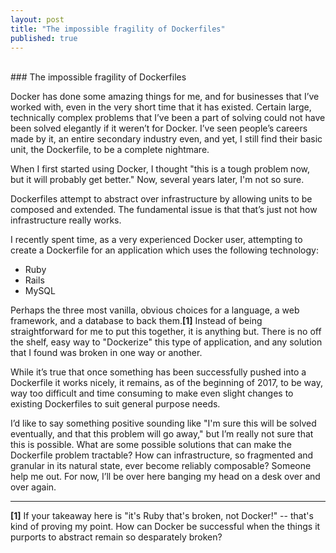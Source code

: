 ```yaml
---
layout: post
title: "The impossible fragility of Dockerfiles"
published: true
---
```

<br/>
### The impossible fragility of Dockerfiles

Docker has done some amazing things for me, and for businesses that I’ve worked with, even in the very short time that it has existed. Certain large, technically complex problems that I’ve been a part of solving could not have been solved elegantly if it weren’t for Docker. I’ve seen people’s careers made by it, an entire secondary industry even, and yet, I still find their basic unit, the Dockerfile, to be a complete nightmare.

When I first started using Docker, I thought "this is a tough problem now, but it will probably get better." Now, several years later, I'm not so sure.

Dockerfiles attempt to abstract over infrastructure by allowing units to be composed and extended. The fundamental issue is that that’s just not how infrastructure really works.

I recently spent time, as a very experienced Docker user, attempting to create a Dockerfile for an application which uses the following technology:

- Ruby
- Rails
- MySQL

Perhaps the three most vanilla, obvious choices for a language, a web framework, and a database to back them.**[1]** Instead of being straightforward for me to put this together, it is anything but. There is no off the shelf, easy way to "Dockerize" this type of application, and any solution that I found was broken in one way or another.

While it’s true that once something has been successfully pushed into a Dockerfile it works nicely, it remains, as of the beginning of 2017, to be way, way too difficult and time consuming to make even slight changes to existing Dockerfiles to suit general purpose needs.

I’d like to say something positive sounding like "I'm sure this will be solved eventually, and that this problem will go away," but I’m really not sure that this is possible. What are some possible solutions that can make the Dockerfile problem tractable? How can infrastructure, so fragmented and granular in its natural state, ever become reliably composable? Someone help me out. For now, I’ll be over here banging my head on a desk over and over again.

<hr/>

**[1]** If your takeaway here is "it's Ruby that's broken, not Docker!" -- that's kind of proving my point. How can Docker be successful when the things it purports to abstract remain so desparately broken?
